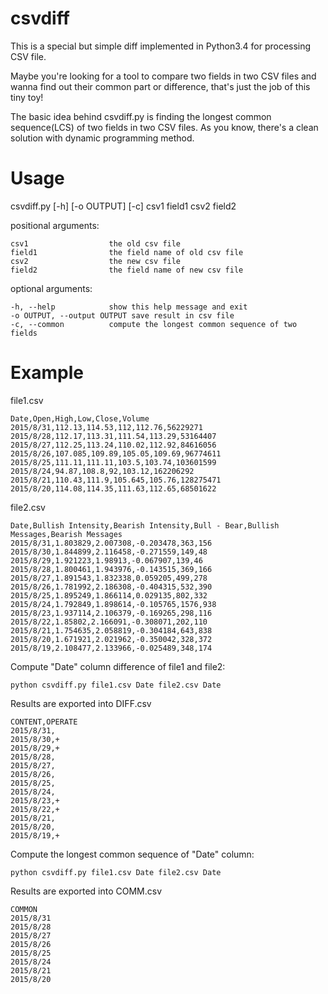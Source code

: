 # csvdiff

This is a special but simple diff implemented in Python3.4 for processing CSV file.

Maybe you're looking for a tool to compare two fields in two CSV files and wanna find out their common part or difference, 
that's just the job of this tiny toy!

The basic idea behind csvdiff.py is finding the longest common sequence(LCS) of two fields in two CSV files. As you know, there's
a clean solution with dynamic programming method.

# Usage

csvdiff.py  [-h]  [-o OUTPUT]  [-c]  csv1  field1  csv2  field2

positional arguments:

    csv1                  the old csv file
    field1                the field name of old csv file
    csv2                  the new csv file
    field2                the field name of new csv file

optional arguments:

    -h, --help            show this help message and exit
    -o OUTPUT, --output OUTPUT save result in csv file
    -c, --common          compute the longest common sequence of two fields
    
# Example

file1.csv

    Date,Open,High,Low,Close,Volume
    2015/8/31,112.13,114.53,112,112.76,56229271
    2015/8/28,112.17,113.31,111.54,113.29,53164407
    2015/8/27,112.25,113.24,110.02,112.92,84616056
    2015/8/26,107.085,109.89,105.05,109.69,96774611
    2015/8/25,111.11,111.11,103.5,103.74,103601599
    2015/8/24,94.87,108.8,92,103.12,162206292
    2015/8/21,110.43,111.9,105.645,105.76,128275471
    2015/8/20,114.08,114.35,111.63,112.65,68501622
    
file2.csv

    Date,Bullish Intensity,Bearish Intensity,Bull - Bear,Bullish Messages,Bearish Messages
    2015/8/31,1.803829,2.007308,-0.203478,363,156
    2015/8/30,1.844899,2.116458,-0.271559,149,48
    2015/8/29,1.921223,1.98913,-0.067907,139,46
    2015/8/28,1.800461,1.943976,-0.143515,369,166
    2015/8/27,1.891543,1.832338,0.059205,499,278
    2015/8/26,1.781992,2.186308,-0.404315,532,390
    2015/8/25,1.895249,1.866114,0.029135,802,332
    2015/8/24,1.792849,1.898614,-0.105765,1576,938
    2015/8/23,1.937114,2.106379,-0.169265,298,116
    2015/8/22,1.85802,2.166091,-0.308071,202,110
    2015/8/21,1.754635,2.058819,-0.304184,643,838
    2015/8/20,1.671921,2.021962,-0.350042,328,372
    2015/8/19,2.108477,2.133966,-0.025489,348,174

Compute "Date" column difference of file1 and file2:

    python csvdiff.py file1.csv Date file2.csv Date

Results are exported into DIFF.csv

    CONTENT,OPERATE
    2015/8/31, 
    2015/8/30,+
    2015/8/29,+
    2015/8/28, 
    2015/8/27, 
    2015/8/26, 
    2015/8/25, 
    2015/8/24, 
    2015/8/23,+
    2015/8/22,+
    2015/8/21, 
    2015/8/20, 
    2015/8/19,+

Compute the longest common sequence of "Date" column:

    python csvdiff.py file1.csv Date file2.csv Date

Results are exported into COMM.csv

    COMMON
    2015/8/31
    2015/8/28
    2015/8/27
    2015/8/26
    2015/8/25
    2015/8/24
    2015/8/21
    2015/8/20
